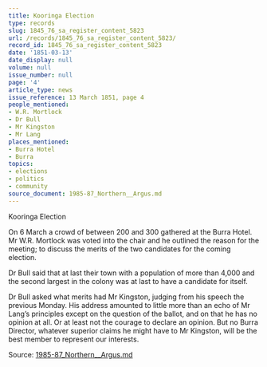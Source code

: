 ```yaml
---
title: Kooringa Election
type: records
slug: 1845_76_sa_register_content_5823
url: /records/1845_76_sa_register_content_5823/
record_id: 1845_76_sa_register_content_5823
date: '1851-03-13'
date_display: null
volume: null
issue_number: null
page: '4'
article_type: news
issue_reference: 13 March 1851, page 4
people_mentioned:
- W.R. Mortlock
- Dr Bull
- Mr Kingston
- Mr Lang
places_mentioned:
- Burra Hotel
- Burra
topics:
- elections
- politics
- community
source_document: 1985-87_Northern__Argus.md
---
```


Kooringa Election

On 6 March a crowd of between 200 and 300 gathered at the Burra Hotel.  Mr W.R. Mortlock was voted into the chair and he outlined the reason for the meeting; to discuss the merits of the two candidates for the coming election.

Dr Bull said that at last their town with a population of more than 4,000 and the second largest in the colony was at last to have a candidate for itself.

Dr Bull asked what merits had Mr Kingston, judging from his speech the previous Monday.  His address amounted to little more than an echo of Mr Lang’s principles except on the question of the ballot, and on that he has no opinion at all.  Or at least not the courage to declare an opinion.  But no Burra Director, whatever superior claims he might have to Mr Kingston, will be the best member to represent our interests.

Source: [1985-87_Northern__Argus.md](/downloads/markdown/1985-87_Northern__Argus.md)

